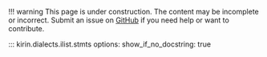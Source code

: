 !!! warning
    This page is under construction. The content may be incomplete or incorrect. Submit an issue
    on [GitHub](https://github.com/QuEraComputing/kirin/issues/new) if you need help or want to
    contribute.


::: kirin.dialects.ilist.stmts
    options:
        show_if_no_docstring: true
